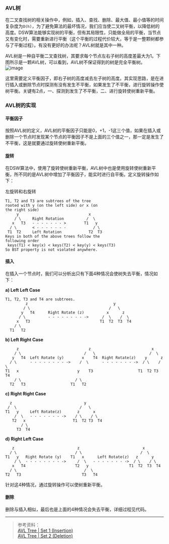 ### AVL树
在二叉查找树的相关操作中，例如，插入、查找、删除、最大值、最小值等的时间复杂度为`O(h)`，为了避免算法的最坏情况，我们应当使二叉树平衡，以降低树的高度。DSW算法能够实现树的平衡，但有其局限性，只能做全局的平衡，当节点又有变化时，需要重新进行平衡（这个平衡的过程代价较大，等于是一整颗树都参与了平衡过程）。有没有更好的办法呢？AVL树就是其中一种。

AVL树是一种自平衡二叉查找树，其要求每个节点左右子树的高度差最大为1。下图所示是一颗AVL树，可以看到，AVL树不保证得到的树是完全平衡树。        
![image](https://upload.wikimedia.org/wikipedia/commons/thumb/f/fd/AVL_Tree_Example.gif/220px-AVL_Tree_Example.gif)

这里需要定义平衡因子，即右子树的高度减去左子树的高度。其实现思路，是在进行插入或删除节点时探测有没有发生不平衡，如果发生了不平衡，进行旋转操作使树平衡。关键有2点，一、探测到发生了不平衡，二、进行旋转使树重新平衡。

### AVL树的实现
#### 平衡因子
按照AVL树的定义，AVL树的平衡因子只能是0，+1，-1这三个值，如果在插入或删除一个节点时发现某个节点的平衡因子不是上面的三个值之一，那一定是发生了不平衡，这是就要通过旋转使树重新平衡。

#### 旋转
在DSW算法中，使用了旋转使树重新平衡，AVL树中也是使用旋转使树重新平衡，所不同的是AVL树中增加了平衡因子，能实时进行自平衡。定义旋转操作如下：

左旋转和右旋转
```
T1, T2 and T3 are subtrees of the tree 
rooted with y (on the left side) or x (on 
the right side)           
     y                               x
    / \     Right Rotation          /  \
   x   T3   - - - - - - - >        T1   y 
  / \       < - - - - - - -            / \
 T1  T2     Left Rotation            T2  T3
Keys in both of the above trees follow the 
following order 
 keys(T1) < key(x) < keys(T2) < key(y) < keys(T3)
So BST property is not violated anywhere.
```

#### 插入
在插入一个节点时，我们可以分析出只有下面4种情况会使树失去平衡，情况如下：

**a) Left Left Case**
```
T1, T2, T3 and T4 are subtrees.
         z                                      y 
        / \                                   /   \
       y   T4      Right Rotate (z)          x      z
      / \          - - - - - - - - ->      /  \    /  \ 
     x   T3                               T1  T2  T3  T4
    / \
  T1   T2
```

**b) Left Right Case**
```
     z                               z                           x
    / \                            /   \                        /  \ 
   y   T4  Left Rotate (y)        x    T4  Right Rotate(z)    y      z
  / \      - - - - - - - - ->    /  \      - - - - - - - ->  / \    / \
T1   x                          y    T3                    T1  T2 T3  T4
    / \                        / \
  T2   T3                    T1   T2
```

**c) Right Right Case**
```
  z                                y
 /  \                            /   \ 
T1   y     Left Rotate(z)       z      x
    /  \   - - - - - - - ->    / \    / \
   T2   x                     T1  T2 T3  T4
       / \
     T3  T4
```

**d) Right Left Case**
```
   z                            z                            x
  / \                          / \                          /  \ 
T1   y   Right Rotate (y)    T1   x      Left Rotate(z)   z      y
    / \  - - - - - - - - ->     /  \   - - - - - - - ->  / \    / \
   x   T4                      T2   y                  T1  T2  T3  T4
  / \                              /  \
T2   T3                           T3   T4
```
针对这4种情况，通过旋转操作可以使树重新平衡。

#### 删除
删除与插入相似，最后也是上面的4种情况会失去平衡，详细过程见代码。



---

>参考资料：      
[AVL Tree | Set 1 (Insertion)](https://www.geeksforgeeks.org/avl-tree-set-1-insertion/)    
[AVL Tree | Set 2 (Deletion)](https://www.geeksforgeeks.org/avl-tree-set-2-deletion/)        
